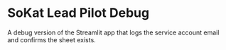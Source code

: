 
# SoKat Lead Pilot Debug

A debug version of the Streamlit app that logs the service account email and confirms the sheet exists.

